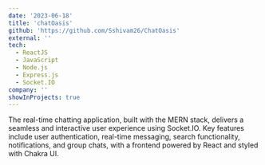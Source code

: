 ```yaml
---
date: '2023-06-18'
title: 'chatOasis'
github: 'https://github.com/Sshivam26/ChatOasis'
external: ''
tech:
  - ReactJS
  - JavaScript
  - Node.js
  - Express.js
  - Socket.IO
company: ''
showInProjects: true
---
```


The real-time chatting application, built with the MERN stack, delivers a seamless and interactive user experience using Socket.IO. Key features include user authentication, real-time messaging, search functionality, notifications, and group chats, with a frontend powered by React and styled with Chakra UI.
